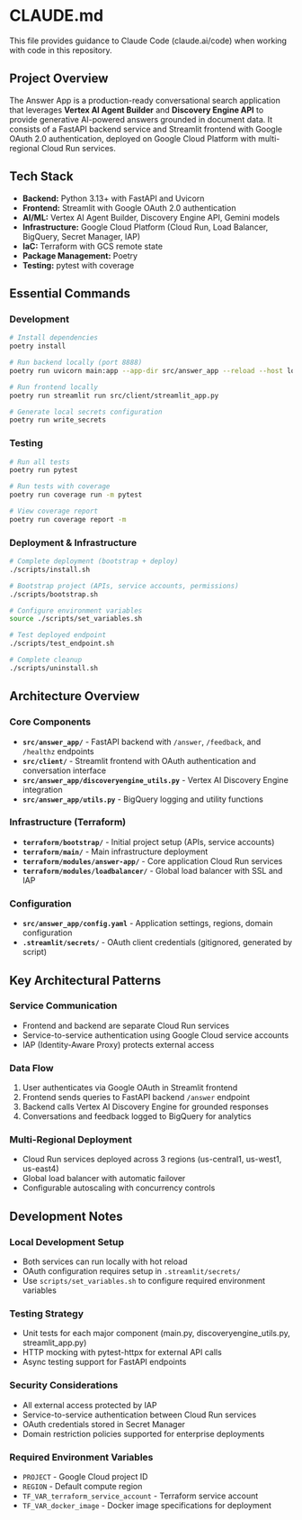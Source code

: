 # CLAUDE.md

This file provides guidance to Claude Code (claude.ai/code) when working with code in this repository.

## Project Overview

The Answer App is a production-ready conversational search application that leverages **Vertex AI Agent Builder** and **Discovery Engine API** to provide generative AI-powered answers grounded in document data. It consists of a FastAPI backend service and Streamlit frontend with Google OAuth 2.0 authentication, deployed on Google Cloud Platform with multi-regional Cloud Run services.

## Tech Stack

- **Backend:** Python 3.13+ with FastAPI and Uvicorn
- **Frontend:** Streamlit with Google OAuth 2.0 authentication  
- **AI/ML:** Vertex AI Agent Builder, Discovery Engine API, Gemini models
- **Infrastructure:** Google Cloud Platform (Cloud Run, Load Balancer, BigQuery, Secret Manager, IAP)
- **IaC:** Terraform with GCS remote state
- **Package Management:** Poetry
- **Testing:** pytest with coverage

## Essential Commands

### Development
```bash
# Install dependencies
poetry install

# Run backend locally (port 8888)
poetry run uvicorn main:app --app-dir src/answer_app --reload --host localhost --port 8888

# Run frontend locally
poetry run streamlit run src/client/streamlit_app.py

# Generate local secrets configuration
poetry run write_secrets
```

### Testing
```bash
# Run all tests
poetry run pytest

# Run tests with coverage
poetry run coverage run -m pytest

# View coverage report
poetry run coverage report -m
```

### Deployment & Infrastructure
```bash
# Complete deployment (bootstrap + deploy)
./scripts/install.sh

# Bootstrap project (APIs, service accounts, permissions)
./scripts/bootstrap.sh

# Configure environment variables
source ./scripts/set_variables.sh

# Test deployed endpoint
./scripts/test_endpoint.sh

# Complete cleanup
./scripts/uninstall.sh
```

## Architecture Overview

### Core Components
- **`src/answer_app/`** - FastAPI backend with `/answer`, `/feedback`, and `/healthz` endpoints
- **`src/client/`** - Streamlit frontend with OAuth authentication and conversation interface
- **`src/answer_app/discoveryengine_utils.py`** - Vertex AI Discovery Engine integration
- **`src/answer_app/utils.py`** - BigQuery logging and utility functions

### Infrastructure (Terraform)
- **`terraform/bootstrap/`** - Initial project setup (APIs, service accounts)
- **`terraform/main/`** - Main infrastructure deployment
- **`terraform/modules/answer-app/`** - Core application Cloud Run services
- **`terraform/modules/loadbalancer/`** - Global load balancer with SSL and IAP

### Configuration
- **`src/answer_app/config.yaml`** - Application settings, regions, domain configuration
- **`.streamlit/secrets/`** - OAuth client credentials (gitignored, generated by script)

## Key Architectural Patterns

### Service Communication
- Frontend and backend are separate Cloud Run services
- Service-to-service authentication using Google Cloud service accounts
- IAP (Identity-Aware Proxy) protects external access

### Data Flow
1. User authenticates via Google OAuth in Streamlit frontend
2. Frontend sends queries to FastAPI backend `/answer` endpoint
3. Backend calls Vertex AI Discovery Engine for grounded responses
4. Conversations and feedback logged to BigQuery for analytics

### Multi-Regional Deployment
- Cloud Run services deployed across 3 regions (us-central1, us-west1, us-east4)
- Global load balancer with automatic failover
- Configurable autoscaling with concurrency controls

## Development Notes

### Local Development Setup
- Both services can run locally with hot reload
- OAuth configuration requires setup in `.streamlit/secrets/`
- Use `scripts/set_variables.sh` to configure required environment variables

### Testing Strategy
- Unit tests for each major component (main.py, discoveryengine_utils.py, streamlit_app.py)
- HTTP mocking with pytest-httpx for external API calls
- Async testing support for FastAPI endpoints

### Security Considerations
- All external access protected by IAP
- Service-to-service authentication between Cloud Run services
- OAuth credentials stored in Secret Manager
- Domain restriction policies supported for enterprise deployments

### Required Environment Variables
- `PROJECT` - Google Cloud project ID
- `REGION` - Default compute region  
- `TF_VAR_terraform_service_account` - Terraform service account
- `TF_VAR_docker_image` - Docker image specifications for deployment